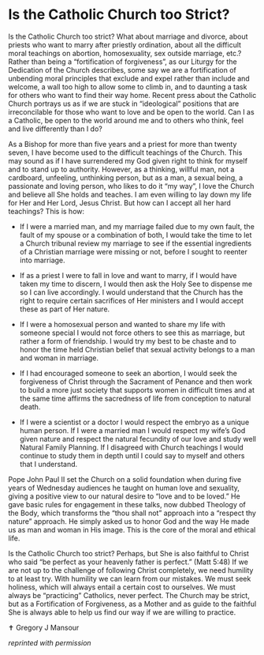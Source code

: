 # Is the Catholic Church too Strict?

Is the Catholic Church too strict? What about marriage and divorce, about priests who want to marry after priestly ordination, about all the difficult moral teachings on abortion, homosexuality, sex outside marriage, etc.? Rather than being a “fortification of forgiveness”, as our Liturgy for the Dedication of the Church describes, some say we are a fortification of unbending moral principles that exclude and expel rather than include and welcome, a wall too high to allow some to climb in, and to daunting a task for others who want to find their way home. Recent press about the Catholic Church portrays us as if we are stuck in “ideological” positions that are irreconcilable for those who want to love and be open to the world. Can I as a Catholic, be open to the world around me and to others who think, feel and live differently than I do?

As a Bishop for more than five years and a priest for more than twenty seven, I have become used to the difficult teachings of the Church. This may sound as if I have surrendered my God given right to think for myself and to stand up to authority. However, as a thinking, willful man, not a cardboard, unfeeling, unthinking person, but as a man, a sexual being, a passionate and loving person, who likes to do it “my way”, I love the Church and believe all She holds and teaches. I am even willing to lay down my life for Her and Her Lord, Jesus Christ. But how can I accept all her hard teachings? This is how:

* If I were a married man, and my marriage failed due to my own fault, the fault of my spouse or a combination of both, I would take the time to let a Church tribunal review my marriage to see if the essential ingredients of a Christian marriage were missing or not, before I sought to reenter into marriage.

* If as a priest I were to fall in love and want to marry, if I would have taken my time to discern, I would then ask the Holy See to dispense me so I can live accordingly. I would understand that the Church has the right to require certain sacrifices of Her ministers and I would accept these as part of Her nature.

* If I were a homosexual person and wanted to share my life with someone special I would not force others to see this as marriage, but rather a form of friendship. I would try my best to be chaste and to honor the time held Christian belief that sexual activity belongs to a man and woman in marriage.

* If I had encouraged someone to seek an abortion, I would seek the forgiveness of Christ through the Sacrament of Penance and then work to build a more just society that supports women in difficult times and at the same time affirms the sacredness of life from conception to natural death.

* If I were a scientist or a doctor I would respect the embryo as a unique human person. If I were a married man I would respect my wife’s God given nature and respect the natural fecundity of our love and study well Natural Family Planning. If I disagreed with Church teachings I would continue to study them in depth until I could say to myself and others that I understand.

Pope John Paul II set the Church on a solid foundation when during five years of Wednesday audiences he taught on human love and sexuality, giving a positive view to our natural desire to “love and to be loved.” He gave basic rules for engagement in these talks, now dubbed Theology of the Body, which transforms the “thou shall not” approach into a “respect thy nature” approach. He simply asked us to honor God and the way He made us as man and woman in His image. This is the core of the moral and ethical life.

Is the Catholic Church too strict? Perhaps, but She is also faithful to Christ who said “be perfect as your heavenly father is perfect.” (Matt 5:48) If we are not up to the challenge of following Christ completely, we need humility to at least try. With humility we can learn from our mistakes. We must seek holiness, which will always entail a certain cost to ourselves. We must always be “practicing” Catholics, never perfect. The Church may be strict, but as a Fortification of Forgiveness, as a Mother and as guide to the faithful She is always able to help us find our way if we are willing to practice.

&#10013; Gregory J Mansour

*reprinted with permission*
